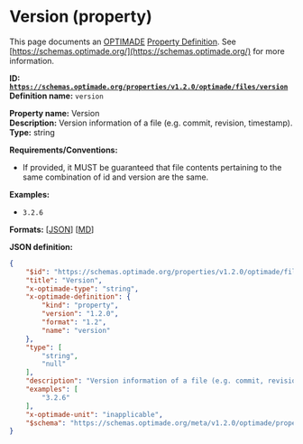 # Version (property)
This page documents an [OPTIMADE](https://www.optimade.org/) [Property Definition](https://schemas.optimade.org/#definitions). See [https://schemas.optimade.org/](https://schemas.optimade.org/) for more information.

**ID: [`https://schemas.optimade.org/properties/v1.2.0/optimade/files/version`](https://schemas.optimade.org/properties/v1.2.0/optimade/files/version)**  
**Definition name:** `version`

**Property name:** Version  
**Description:** Version information of a file (e.g. commit, revision, timestamp).  
**Type:** string  

**Requirements/Conventions:**

- If provided, it MUST be guaranteed that file contents pertaining to the same combination of id and version are the same.

**Examples:**

- `3.2.6`

**Formats:** [[JSON](version.json)] [[MD](version.md)]

**JSON definition:**

``` json
{
    "$id": "https://schemas.optimade.org/properties/v1.2.0/optimade/files/version",
    "title": "Version",
    "x-optimade-type": "string",
    "x-optimade-definition": {
        "kind": "property",
        "version": "1.2.0",
        "format": "1.2",
        "name": "version"
    },
    "type": [
        "string",
        "null"
    ],
    "description": "Version information of a file (e.g. commit, revision, timestamp).\n\n**Requirements/Conventions:**\n\n- If provided, it MUST be guaranteed that file contents pertaining to the same combination of id and version are the same.",
    "examples": [
        "3.2.6"
    ],
    "x-optimade-unit": "inapplicable",
    "$schema": "https://schemas.optimade.org/meta/v1.2.0/optimade/property_definition.md"
}
```